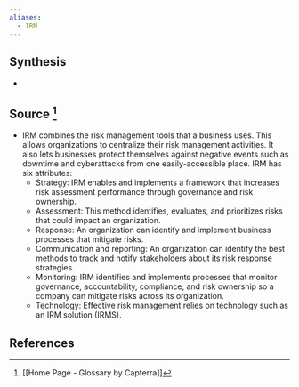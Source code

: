 ```yaml
---
aliases:
  - IRM
---
```

## Synthesis
- 
## Source [^1]
- IRM combines the risk management tools that a business uses. This allows organizations to centralize their risk management activities. It also lets businesses protect themselves against negative events such as downtime and cyberattacks from one easily-accessible place. IRM has six attributes:
	- Strategy: IRM enables and implements a framework that increases risk assessment performance through governance and risk ownership.
	- Assessment: This method identifies, evaluates, and prioritizes risks that could impact an organization.
	- Response: An organization can identify and implement business processes that mitigate risks.
	- Communication and reporting: An organization can identify the best methods to track and notify stakeholders about its risk response strategies.
	- Monitoring: IRM identifies and implements processes that monitor governance, accountability, compliance, and risk ownership so a company can mitigate risks across its organization.
	- Technology: Effective risk management relies on technology such as an IRM solution (IRMS).
## References

[^1]: [[Home Page - Glossary by Capterra]]